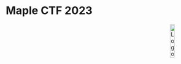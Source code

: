# Maple CTF 2023
<img src="https://github.com/StrixSC/ctf/assets/29717413/ce5e78d7-12ac-4178-80c1-c9aa467412dc" alt="Logo Strix.Site" width="15%" align="right" />


